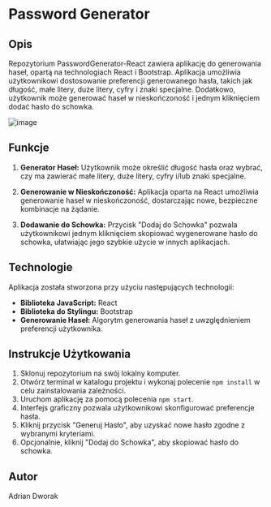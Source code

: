 # Password Generator

## Opis

Repozytorium PasswordGenerator-React zawiera aplikację do generowania haseł, opartą na technologiach React i Bootstrap. Aplikacja umożliwia użytkownikowi dostosowanie preferencji generowanego hasła, takich jak długość, małe litery, duże litery, cyfry i znaki specjalne. Dodatkowo, użytkownik może generować haseł w nieskończoność i jednym kliknięciem dodać hasło do schowka.

![image](https://github.com/Dworianek/password_generator/assets/45004601/77196c82-14a7-4308-b98c-debc9070bbe6)

## Funkcje

1. **Generator Haseł:** Użytkownik może określić długość hasła oraz wybrać, czy ma zawierać małe litery, duże litery, cyfry i/lub znaki specjalne.

2. **Generowanie w Nieskończoność:** Aplikacja oparta na React umożliwia generowanie haseł w nieskończoność, dostarczając nowe, bezpieczne kombinacje na żądanie.

3. **Dodawanie do Schowka:** Przycisk "Dodaj do Schowka" pozwala użytkownikowi jednym kliknięciem skopiować wygenerowane hasło do schowka, ułatwiając jego szybkie użycie w innych aplikacjach.

## Technologie

Aplikacja została stworzona przy użyciu następujących technologii:

- **Biblioteka JavaScript:** React
- **Biblioteka do Stylingu:** Bootstrap
- **Generowanie Haseł:** Algorytm generowania haseł z uwzględnieniem preferencji użytkownika.

## Instrukcje Użytkowania

1. Sklonuj repozytorium na swój lokalny komputer.
2. Otwórz terminal w katalogu projektu i wykonaj polecenie `npm install` w celu zainstalowania zależności.
3. Uruchom aplikację za pomocą polecenia `npm start`.
4. Interfejs graficzny pozwala użytkownikowi skonfigurować preferencje hasła.
5. Kliknij przycisk "Generuj Hasło", aby uzyskać nowe hasło zgodne z wybranymi kryteriami.
6. Opcjonalnie, kliknij "Dodaj do Schowka", aby skopiować hasło do schowka.

## Autor
Adrian Dworak
